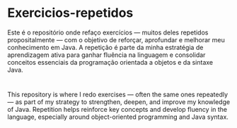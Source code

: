 # Exercicios-repetidos
Este é o repositório onde refaço exercícios — muitos deles repetidos propositalmente — com o objetivo de reforçar, aprofundar e melhorar meu conhecimento em Java. A repetição é parte da minha estratégia de aprendizagem ativa para ganhar fluência na linguagem e consolidar conceitos essenciais da programação orientada a objetos e da sintaxe Java.
#
This repository is where I redo exercises — often the same ones repeatedly — as part of my strategy to strengthen, deepen, and improve my knowledge of Java. Repetition helps reinforce key concepts and develop fluency in the language, especially around object-oriented programming and Java syntax.
